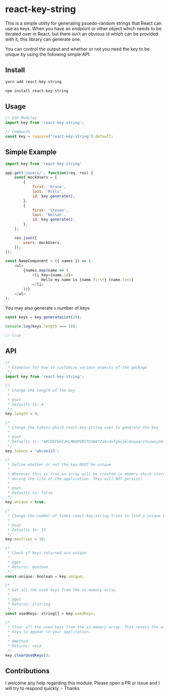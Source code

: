 # react-key-string

This is a simple utility for generating psuedo-random strings that React can use as keys.
When you have an endpoint or other object which needs to be iterated over in React, but there
isn't an obvious id which can be provided with it, this library can generate one.

You can control the output and whether or not you need the key to be unique by using the following simple API:

## Install

```bash
yarn add react-key-string

npm install react-key-string
```

## Usage

```javascript
// ES6 Modules
import key from 'react-key-string';

// CommonJS
const key = require('react-key-string').default;
```

## Simple Example

```javascript
import key from 'react-key-string'

app.get('/users/', function(req, res) {
    const mockUsers = [
        {
            first: 'Grace',
            last: 'Mills',
            id: key.generate(),
        },
        {
            first: 'Steven',
            last: 'Nelson',
            id: key.generate(),
        },
    ];

    res.json({
        users: mockUsers,
    });
});
```

```javascript
const NameComponent = ({ names }) => (
    <ul>
        {names.map(name => (
            <li key={name.id}>
                Hello my name is {name.first} {name.last}
            </li>
        ))}
    </ul>
);
```

You may also generate `n` number of keys

```javascript
const keys = key.generateList(10);

console.log(keys.length === 10);

// true
```

## API

```javascript
/*
 * Examples for how to customize various aspects of the package
 */
import key from 'react-key-string';
```

```javascript
/*
 * Change the length of the key
 *
 * @set
 * Defaults to: 4
 */
key.length = 4;
```
```javascript
/*
 * Change the tokens which react-key-string uses to generate the key
 *
 * @set
 * Defaults to: "ABCDEFGHIJKLMNOPQRSTUVWXYZabcdefghijklmnopqrstuvwxyz0123456789_-"
 */
key.tokens = 'abcde123';
```
```javascript
/*
 * Define whether or not the key MUST be unique
 *
 * Whenever this is true an array will be created in memory which stores all previously created keys
 * during the life of the application. This will NOT persist!
 *
 * @set
 * Defaults to: false
 */
key.unique = true;
```
```javascript
/*
 * Change the number of times react-key-string tries to find a unique key before giving up.
 *
 * @set
 * Defaults to: 15
 */
key.maxTries = 10;
```
```javascript
/*
 * Check if keys returned are unique
 *
 * @get
 * Returns: boolean
 */
const unique: boolean = key.unique;
```
```javascript
/*
 * Get all the used keys from the in-memory array.
 *
 * @get
 * Returns: []string
 */
const usedKeys: string[] = key.usedKeys;
```
```javascript
/*
 * Clear all the used keys from the in-memory array. This resets the unique check and can cause non-unique
 * keys to appear in your application.
 *
 * @method
 * Returns: void
 */
key.clearUsedKeys();
```

## Contributions

I welcome any help regarding this module. Please open a PR or Issue and I will try to respond quickly. - Thanks
